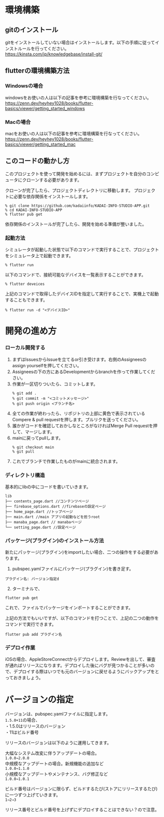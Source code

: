 # 環境構築

## gitのインストール<br>
gitをインストールしていない場合はインストールします。以下の手順に従ってインストルールを行ってください。<br>
https://kinsta.com/jp/knowledgebase/install-git/

## flutterの環境構築方法<br>
### Windowsの場合<br>
windowsをお使いの人は以下の記事を参考に環境構築を行なってください。<br>
https://zenn.dev/heyhey1028/books/flutter-basics/viewer/getting_started_windows

### Macの場合<br>
macをお使いの人は以下の記事を参考に環境構築を行なってください。<br>
https://zenn.dev/heyhey1028/books/flutter-basics/viewer/getting_started_mac


## このコードの動かし方<br>
このプロジェクトを使って開発を始めるには、まずプロジェクトを自分のコンピュータにクローンする必要があります。

クローンが完了したら、プロジェクトディレクトリに移動します。
プロジェクトに必要な依存関係をインストールします。

```
% git clone https://github.com/kadaiinfo/KADAI-INFO-STUDIO-APP.git
% cd KADAI-INFO-STUDIO-APP
% flutter pub get
```
依存関係のインストールが完了したら、開発を始める準備が整いました。

### 起動方法<br>
シミュレータが起動した状態で以下のコマンドで実行することで、プロジェクトをシミュレータ上で起動できます。
```
% flutter run
```

以下のコマンドで、接続可能なデバイスを一覧表示することができます。
```
% flutter deveices
```

上記のコマンドで取得したデバイスIDを指定して実行することで、実機上で起動することもできます。
```
% flutter run -d "<デバイスID>"
```

# 開発の進め方
### ローカル開発する
1. まずはIssuesからIssueを立てるor引き受けます。右側のAssigneesのassign yourselfを押してください。
2. Assigneesの下の方にあるDevelopmentからbranchを作って作業してください。
3. 作業が一区切りついたら、コミットします。
    ```
    % git add .
    % git commit -m "<コミットメッセージ>"
    % git push origin <ブランチ名>
    ```
4. 全ての作業が終わったら、リポジトリの上部に黄色で表示されているCompere & pull requestを押します。プルリクを送ってください。
5. 誰かがコードを確認しておかしなところがなければMerge Pull requestを押して、マージします。
6. mainに戻ってpullします。
    ```
    % git checkout main 
    % git pull 
    ```
7. これでブランチで作業したものがmainに統合されます。

### ディレクトリ構造
基本的にlibの中にコードを書いていきます。<br>
```
lib
├── contents_page.dart //コンテンツページ
├── firebase_options.dart //firebaseの設定ページ
├── home_page.dart //トップページ
├── main.dart //main アプリの起動などを担うroot
├── manaba_page.dart // manabaページ
└── setting_page.dart //設定ページ
```

### パッケージ(プラグイン)のインストール方法
新たにパッケージ(プラグイン)をimportしたい場合、二つの操作をする必要があります。
1. pubspec.yamlファイルにパッケージ(プラグイン)を書き足す。
```
プラグイン名: バージョン指定d
```
2. ターミナルで、
```
flutter pub get
```
これで、ファイルでパッケージをインポートすることができます。<br>

上記の方法でもいいですが、以下のコマンドを打つことで、上記の二つの動作をコマンドで実行できます。
```
flutter pub add プラグイン名
```

### デプロイ作業
iOSの場合、AppleStoreConnectからデプロイします。Reviewを出して、審査が通ればリリースになります。デプロイした後にバグが見つかることが多いので、デプロイする際はいつでも元のバージョンに戻せるようにバックアップをとっておきましょう。<br>

# バージョンの指定
バージョンは、pubspec.yamlファイルに指定します。<br>
``1.5.0+11``の場合、<br>
・1.5.0はリリースのバージョン<br>
・11はビルド番号<br>

リリースのバージョンは以下のように運用してきます。

大幅なシステム改変に伴うアップデートの場合。<br>
```1.0.0→2.0.0```<br>
中規模なアップデートの場合。新規機能の追加など<br>
```1.0.0→1.1.0```<br>
小規模なアップデートやメンテナンス、バグ修正など<br>
```1.0.0→1.0.1```<br>

ビルド番号はバージョンに限らず、ビルドするたび(ストアにリリースするたび)に一つずつ上げていきます。<br>
```1→2→3```<br>

リリース番号とビルド番号を上げずにデプロイすることはできない？ので注意。<br>







